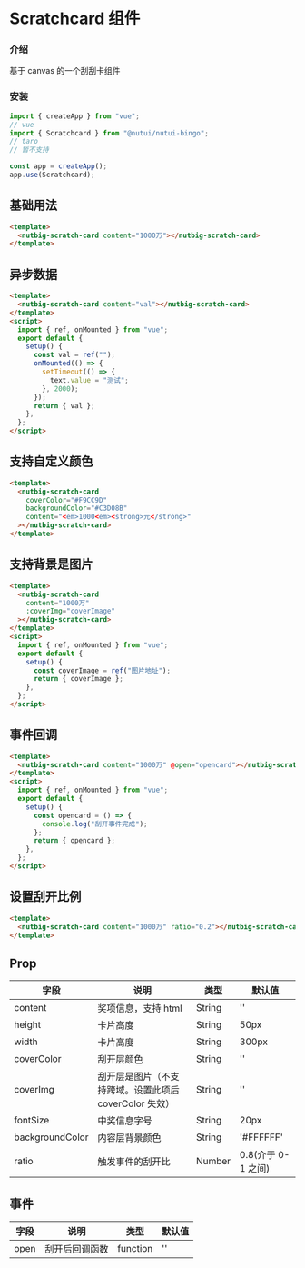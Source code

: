 # Scratchcard 组件

### 介绍

基于 canvas 的一个刮刮卡组件

### 安装

```javascript
import { createApp } from "vue";
// vue
import { Scratchcard } from "@nutui/nutui-bingo";
// taro
// 暂不支持

const app = createApp();
app.use(Scratchcard);
```

## 基础用法

```html
<template>
  <nutbig-scratch-card content="1000万"></nutbig-scratch-card>
</template>
```

## 异步数据

```html
<template>
  <nutbig-scratch-card content="val"></nutbig-scratch-card>
</template>
<script>
  import { ref, onMounted } from "vue";
  export default {
    setup() {
      const val = ref("");
      onMounted(() => {
        setTimeout(() => {
          text.value = "测试";
        }, 2000);
      });
      return { val };
    },
  };
</script>
```

## 支持自定义颜色

```html
<template>
  <nutbig-scratch-card
    coverColor="#F9CC9D"
    backgroundColor="#C3D08B"
    content="<em>1000<em><strong>元</strong>"
  ></nutbig-scratch-card>
</template>
```

## 支持背景是图片

```html
<template>
  <nutbig-scratch-card
    content="1000万"
    :coverImg="coverImage"
  ></nutbig-scratch-card>
</template>
<script>
  import { ref, onMounted } from "vue";
  export default {
    setup() {
      const coverImage = ref("图片地址");
      return { coverImage };
    },
  };
</script>
```

## 事件回调

```html
<template>
  <nutbig-scratch-card content="1000万" @open="opencard"></nutbig-scratch-card>
</template>
<script>
  import { ref, onMounted } from "vue";
  export default {
    setup() {
      const opencard = () => {
        console.log("刮开事件完成");
      };
      return { opencard };
    },
  };
</script>
```

## 设置刮开比例

```html
<template>
  <nutbig-scratch-card content="1000万" ratio="0.2"></nutbig-scratch-card>
</template>
```

## Prop

| 字段            | 说明                                                   | 类型   | 默认值             |
| --------------- | ------------------------------------------------------ | ------ | ------------------ |
| content         | 奖项信息，支持 html                                    | String | ''                 |
| height          | 卡片高度                                               | String | 50px               |
| width           | 卡片高度                                               | String | 300px              |
| coverColor      | 刮开层颜色                                             | String | ''                 |
| coverImg        | 刮开层是图片（不支持跨域。设置此项后 coverColor 失效） | String | ''                 |
| fontSize        | 中奖信息字号                                           | String | 20px               |
| backgroundColor | 内容层背景颜色                                         | String | '#FFFFFF'          |
| ratio           | 触发事件的刮开比                                       | Number | 0.8(介于 0-1 之间) |

## 事件

| 字段 | 说明           | 类型     | 默认值 |
| ---- | -------------- | -------- | ------ |
| open | 刮开后回调函数 | function | ''     |
